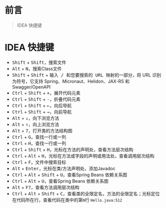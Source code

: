 # 前言

> IDEA 快捷键

# IDEA 快捷键

- <kbd>Shift</kbd> + <kbd>Shift</kbd>，搜索文件
- <kbd>Alt</kbd> + <kbd>N</kbd>，搜索Class文件
- <kbd>Shift</kbd> + <kbd>Shift</kbd> + <kbd>输入 / 和您要搜索的 URL 映射的一部分</kbd>，将 URL 识别为符号，它支持 Spring、Micronaut、Helidon、JAX-RS 和 Swagger/OpenAPI
- <kbd>Ctrl</kbd> + <kbd>Shift</kbd> + <kbd>+</kbd>，展开代码元素
- <kbd>Ctrl</kbd> + <kbd>Shift</kbd> + <kbd>-</kbd>，折叠代码元素
- <kbd>Ctrl</kbd> + <kbd>Shift</kbd> + <kbd>←</kbd>，向后导航
- <kbd>Ctrl</kbd> + <kbd>Shift</kbd> + <kbd>→</kbd>，向前导航
- <kbd>Alt</kbd> + <kbd>↓</kbd>，向下浏览方法
- <kbd>Alt</kbd> + <kbd>↑</kbd>，向上浏览方法
- <kbd>Alt</kbd> + <kbd>7</kbd>，打开类的方法结构图
- <kbd>Ctrl</kbd> + <kbd>G</kbd>，查找一行或一列
- <kbd>Ctrl</kbd> + <kbd>H</kbd>，查找一行或一列
- <kbd>Ctrl</kbd> + <kbd>Shift</kbd> + <kbd>H</kbd>，光标在方法的声明处，查看方法层次结构
- <kbd>Ctrl</kbd> + <kbd>Alt</kbd> + <kbd>H</kbd>，光标在方法或字段的声明或用法处，查看调用层次结构
- <kbd>Ctrl</kbd> + <kbd>F</kbd>，文件中搜索目标
- <kbd>Alt</kbd> + <kbd>Enter</kbd>，光标在类/方法声明处，添加Javadoc
- <kbd>Ctrl</kbd> + <kbd>Alt</kbd> + <kbd>Shift</kbd> + <kbd>U</kbd>，查看Spring Beans 依赖关系图
- <kbd>Ctrl</kbd> + <kbd>Alt</kbd> + <kbd>U</kbd>，查看Spring Beans 依赖关系图
- <kbd>Alt</kbd> + <kbd>F7</kbd>，查看方法调用层次结构
- <kbd>Ctrl</kbd> + <kbd>Alt</kbd> + <kbd>Shift</kbd> + <kbd>C</kbd>，查看类的全限定名，方法的全限定名；光标定位在代码所在行，查看代码在类中的第`N`行 `Hello.java:512`
